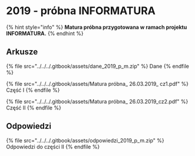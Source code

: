 # 2019 - próbna INFORMATURA

{% hint style="info" %}
**Matura próbna przygotowana w ramach projektu INFORMATURA.**
{% endhint %}

## Arkusze

{% file src="../../../.gitbook/assets/dane_2019_p_m.zip" %}
Dane
{% endfile %}

{% file src="../../../.gitbook/assets/Matura próbna_ 26.03.2019_ cz1.pdf" %}
Część I
{% endfile %}

{% file src="../../../.gitbook/assets/Matura próbna_ 26.03.2019_cz2.pdf" %}
Część II
{% endfile %}

## Odpowiedzi

{% file src="../../../.gitbook/assets/odpowiedzi_2019_p_m.zip" %}
Odpowiedzi do części II
{% endfile %}

